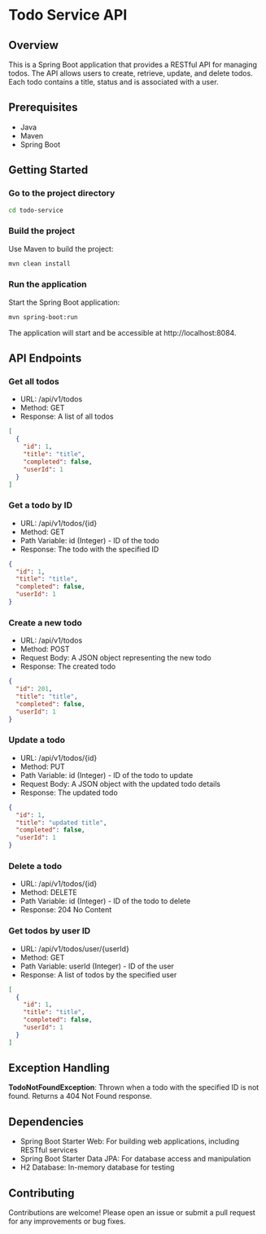 # Todo Service API

## Overview

This is a Spring Boot application that provides a RESTful API for managing todos. The API allows users to
create,
retrieve, update, and delete todos. Each todo contains a title, status and is associated with a user.

## Prerequisites

- Java
- Maven
- Spring Boot

## Getting Started

### Go to the project directory

```bash
cd todo-service
```

### Build the project

Use Maven to build the project:

```bash
mvn clean install
```

### Run the application

Start the Spring Boot application:

```bash
mvn spring-boot:run
```

The application will start and be accessible at http://localhost:8084.

## API Endpoints

### Get all todos

- URL: /api/v1/todos
- Method: GET
- Response: A list of all todos

```json
[
  {
    "id": 1,
    "title": "title",
    "completed": false,
    "userId": 1
  }
]
```

### Get a todo by ID

- URL: /api/v1/todos/{id}
- Method: GET
- Path Variable: id (Integer) - ID of the todo
- Response: The todo with the specified ID

```json
{
  "id": 1,
  "title": "title",
  "completed": false,
  "userId": 1
}
```

### Create a new todo

- URL: /api/v1/todos
- Method: POST
- Request Body: A JSON object representing the new todo
- Response: The created todo

```json
{
  "id": 201,
  "title": "title",
  "completed": false,
  "userId": 1
}
```

### Update a todo

- URL: /api/v1/todos/{id}
- Method: PUT
- Path Variable: id (Integer) - ID of the todo to update
- Request Body: A JSON object with the updated todo details
- Response: The updated todo

```json
{
  "id": 1,
  "title": "updated title",
  "completed": false,
  "userId": 1
}
```

### Delete a todo

- URL: /api/v1/todos/{id}
- Method: DELETE
- Path Variable: id (Integer) - ID of the todo to delete
- Response: 204 No Content

### Get todos by user ID

- URL: /api/v1/todos/user/{userId}
- Method: GET
- Path Variable: userId (Integer) - ID of the user
- Response: A list of todos by the specified user

```json
[
  {
    "id": 1,
    "title": "title",
    "completed": false,
    "userId": 1
  }
]
```

## Exception Handling

**TodoNotFoundException**: Thrown when a todo with the specified ID is not found. Returns a 404 Not Found response.

## Dependencies

- Spring Boot Starter Web: For building web applications, including RESTful services
- Spring Boot Starter Data JPA: For database access and manipulation
- H2 Database: In-memory database for testing

## Contributing

Contributions are welcome! Please open an issue or submit a pull request for any improvements or bug fixes.
